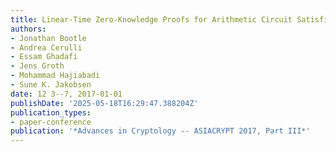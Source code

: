 ```yaml
---
title: Linear-Time Zero-Knowledge Proofs for Arithmetic Circuit Satisfiability
authors:
- Jonathan Bootle
- Andrea Cerulli
- Essam Ghadafi
- Jens Groth
- Mohammad Hajiabadi
- Sune K. Jakobsen
date: 12 3--7, 2017-01-01
publishDate: '2025-05-18T16:29:47.388204Z'
publication_types:
- paper-conference
publication: '*Advances in Cryptology -- ASIACRYPT 2017, Part III*'
---
```

